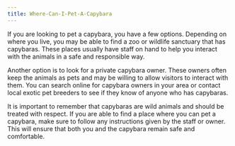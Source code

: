 ```yaml
---
title: Where-Can-I-Pet-A-Capybara
---
```


If you are looking to pet a capybara, you have a few options. Depending on where you live, you may be able to find a zoo or wildlife sanctuary that has capybaras. These places usually have staff on hand to help you interact with the animals in a safe and responsible way. 

Another option is to look for a private capybara owner. These owners often keep the animals as pets and may be willing to allow visitors to interact with them. You can search online for capybara owners in your area or contact local exotic pet breeders to see if they know of anyone who has capybaras. 

It is important to remember that capybaras are wild animals and should be treated with respect. If you are able to find a place where you can pet a capybara, make sure to follow any instructions given by the staff or owner. This will ensure that both you and the capybara remain safe and comfortable.
